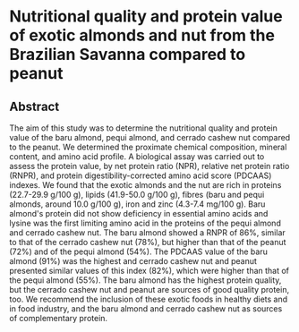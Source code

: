 # Nutritional quality and protein value of exotic almonds and nut from the Brazilian Savanna compared to peanut

## Abstract

The aim of this study was to determine the nutritional quality and protein value of the baru almond, pequi almond, and cerrado cashew nut compared to the peanut. We determined the proximate chemical composition, mineral content, and amino acid profile. A biological assay was carried out to assess the protein value, by net protein ratio (NPR), relative net protein ratio (RNPR), and protein digestibility-corrected amino acid score (PDCAAS) indexes. We found that the exotic almonds and the nut are rich in proteins (22.7-29.9 g/100 g), lipids (41.9-50.0 g/100 g), fibres (baru and pequi almonds, around 10.0 g/100 g), iron and zinc (4.3-7.4 mg/100 g). Baru almond's protein did not show deficiency in essential amino acids and lysine was the first limiting amino acid in the proteins of the pequi almond and cerrado cashew nut. The baru almond showed a RNPR of 86%, similar to that of the cerrado cashew nut (78%), but higher than that of the peanut (72%) and of the pequi almond (54%). The PDCAAS value of the baru almond (91%) was the highest and cerrado cashew nut and peanut presented similar values of this index (82%), which were higher than that of the pequi almond (55%). The baru almond has the highest protein quality, but the cerrado cashew nut and peanut are sources of good quality protein, too. We recommend the inclusion of these exotic foods in healthy diets and in food industry, and the baru almond and cerrado cashew nut as sources of complementary protein.
